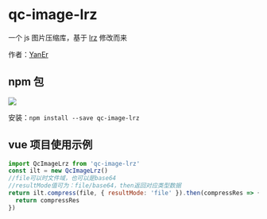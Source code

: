 # qc-image-lrz

一个 js 图片压缩库，基于 [lrz](https://github.com/think2011/localResizeIMG) 修改而来

作者：[YanEr](https://github.com/qc-web-y)

## npm 包

![](https://img.shields.io/npm/v/qc-image-lrz.svg)

安装：`npm install --save qc-image-lrz`

## vue 项目使用示例

```js
import QcImageLrz from 'qc-image-lrz'
const ilt = new QcImageLrz()
//file可以时文件域，也可以是base64
//resultMode值可为：file/base64，then返回对应类型数据
return ilt.compress(file, { resultMode: 'file' }).then(compressRes => {
  return compressRes
})
```
